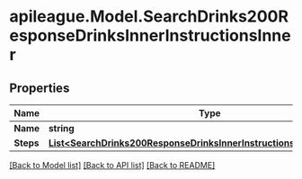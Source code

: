 # apileague.Model.SearchDrinks200ResponseDrinksInnerInstructionsInner

## Properties

Name | Type | Description | Notes
------------ | ------------- | ------------- | -------------
**Name** | **string** |  | [optional] 
**Steps** | [**List&lt;SearchDrinks200ResponseDrinksInnerInstructionsInnerStepsInner&gt;**](SearchDrinks200ResponseDrinksInnerInstructionsInnerStepsInner.md) |  | [optional] 

[[Back to Model list]](../README.md#documentation-for-models) [[Back to API list]](../README.md#documentation-for-api-endpoints) [[Back to README]](../README.md)

